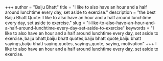 +++
author = "Baiju Bhatt"
title = "I like to also have an hour and a half around lunchtime every day, set aside to exercise."
description = "the best Baiju Bhatt Quote: I like to also have an hour and a half around lunchtime every day, set aside to exercise."
slug = "i-like-to-also-have-an-hour-and-a-half-around-lunchtime-every-day-set-aside-to-exercise"
keywords = "I like to also have an hour and a half around lunchtime every day, set aside to exercise.,baiju bhatt,baiju bhatt quotes,baiju bhatt quote,baiju bhatt sayings,baiju bhatt saying,quotes, sayings,quote, saying, motivation"
+++
I like to also have an hour and a half around lunchtime every day, set aside to exercise.
